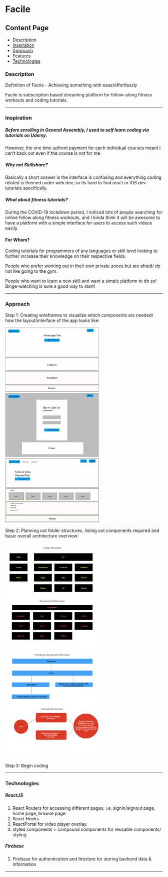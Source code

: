 # Facile

## Content Page
  * [Description](#description)
  * [Inspiration](#inspiration)
  * [Approach](#approach)
  * [Features](#features)
  * [Technologies](#technologies)



### Description

Definition of Facile - Achieving something with ease/effortlessly

Facile is subscription based streaming platform for follow-along fitness workouts and coding tutorials.


---

### Inspiration

##### Before enrolling in General Assembly, I used to self learn coding via tutorials on Udemy. 

However, the one time upfront payment for each individual courses meant I can’t back out even if the course is not for me. 

##### Why not Skillshare? 

Basically a short answer is the interface is confusing and everything coding related is themed under web dev, so its hard to find react or iOS dev tutorials specifically. 

##### What about fitness tutorials? 

During the COVID-19 lockdown period, I noticed lots of people searching for online follow along fitness workouts, and I kinda think it will be awesome to have a platform with a simple interface for users to access such videos easily. 


#### For Whom?

Coding tutorials for programmers of any languages or skill level looking to further increase their knowledge on their respective fields. 

People who prefer working out in their own private zones but are afraid/ do not like going to the gym. 

People who want to learn a new skill and want a simple platform to do so! Binge-watching is sure a good way to start!

---

### Approach

Step 1: Creating wireframes to visualize which components are needed/ how the layout/interface of the app looks like:

<img src="./wireframes/wireframe_home.png" alt="wireframe homepage" width="300"/>
<img src="./wireframes/wireframe_log.png" alt="wireframe signin/up" width="300"/>
<img src="./wireframes/wireframe_browse.png" alt="wireframe browse" width="300"/>

Step 2: Planning out folder structures, listing out components required and basic overall architecture overview:

<img src="./wireframes/folder_layout.png" alt="folder layout" width="300"/>
<img src="./wireframes/components.png" alt="components" width="300"/>
<img src="./wireframes/individual_coponent.png" alt="individual component" width="300"/>
<img src="./wireframes/architecture.png" alt="architecture" width="300"/>

Step 3: Begin coding 

---

### Technologies

##### ReactJS

1. React Routers for accessing different pages, i.e. signin/signout page, home page, browse page. 
2. React Hooks
3. ReactPortal for video player overlay.
4. styled components + compound components for reusable components/ styling. 

##### Firebase

1. Firebase for authentication and firestore for storing backend data & information

---



